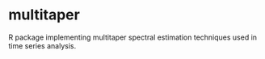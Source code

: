 multitaper
==========

R package implementing multitaper spectral estimation techniques used in time series analysis.
